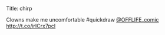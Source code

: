 Title: chirp

Clowns make me uncomfortable #quickdraw <a href="http://twitter.com/OFFLIFE_comic">@OFFLIFE_comic</a> <a href="http://t.co/irICrx7pcI">http://t.co/irICrx7pcI</a>
